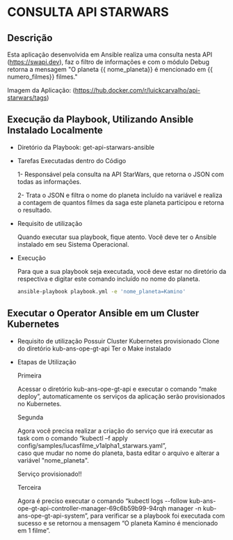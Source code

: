 # CONSULTA API STARWARS


## Descrição
Esta aplicação desenvolvida em Ansible realiza uma consulta nesta API (https://swapi.dev),
faz o filtro de informações e com o módulo Debug retorna a mensagem "O planeta {{ nome_planeta}} é mencionado em {{ numero_filmes}} filmes."

Imagem da Aplicação: (https://hub.docker.com/r/luickcarvalho/api-starwars/tags)

## Execução da Playbook, Utilizando Ansible Instalado Localmente

- Diretório da Playbook: get-api-starwars-ansible

- Tarefas Executadas dentro do Código

  1- Responsável pela consulta na API StarWars, que retorna o JSON com todas as informações.

  2- Trata o JSON e filtra o nome do planeta incluído na variável e realiza a contagem de quantos filmes da saga este planeta participou e retorna o resultado.

- Requisito de utilização

  Quando executar sua playbook, fique atento. Você deve ter o Ansible instalado em seu Sistema Operacional.

- Execução

  Para que a sua playbook seja executada, você deve estar no diretório da respectiva e digitar este comando incluído no nome do planeta.
  ```sh
  ansible-playbook playbook.yml -e 'nome_planeta=Kamino'
  ```
## Executar o Operator Ansible em um Cluster Kubernetes

- Requisito de utilização
  Possuir Cluster Kubernetes provisionado
  Clone do diretório kub-ans-ope-gt-api
  Ter o Make instalado
  
- Etapas de Utilização  
  
  Primeira
  
  Acessar o diretório kub-ans-ope-gt-api e executar o comando “make deploy”, automaticamente os serviços da aplicação serão provisionados no Kubernetes.
  
  Segunda
  
  Agora você precisa realizar a criação do serviço que irá executar as task com o comando “kubectl –f apply config/samples/lucasfilme_v1alpha1_starwars.yaml”,  
  caso que mudar no nome do planeta, basta editar o arquivo e alterar a variável "nome_planeta".
  
  Serviço provisionado!! 
  
  Terceira
  
  Agora é preciso executar o comando “kubectl logs --follow kub-ans-ope-gt-api-controller-manager-69c6b59b99-94rqh manager -n kub-ans-ope-gt-api-system”,
  para verificar se a playbook foi executada com sucesso e se retornou a mensagem “O planeta Kamino é mencionado em 1 filme”.
